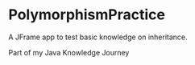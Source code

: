 # PolymorphismPractice
A JFrame app to test basic knowledge on inheritance.

Part of my Java Knowledge Journey
